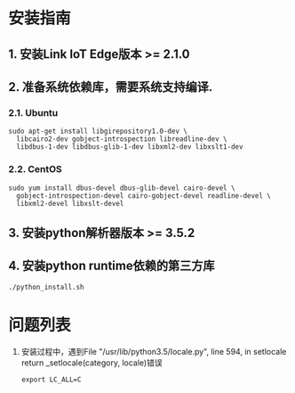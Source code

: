 # 安装指南



## 1. 安装Link IoT Edge版本 >= 2.1.0

## 2. 准备系统依赖库，需要系统支持编译.
### 2.1. Ubuntu 

```
sudo apt-get install libgirepository1.0-dev \
  libcairo2-dev gobject-introspection libreadline-dev \
  libdbus-1-dev libdbus-glib-1-dev libxml2-dev libxslt1-dev

```
### 2.2. CentOS 
```
sudo yum install dbus-devel dbus-glib-devel cairo-devel \
  gobject-introspection-devel cairo-gobject-devel readline-devel \
  libxml2-devel libxslt-devel
```

## 3. 安装python解析器版本 >= 3.5.2

## 4. 安装python runtime依赖的第三方库
```
./python_install.sh
```

# 问题列表

1. 安装过程中，遇到File "/usr/lib/python3.5/locale.py", line 594, in setlocale
    return _setlocale(category, locale)错误

	```
	export LC_ALL=C
	```